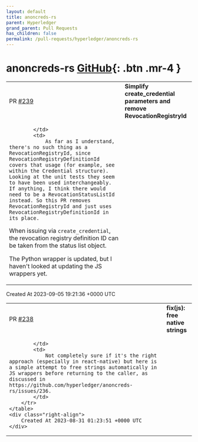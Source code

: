 ```yaml
---
layout: default
title: anoncreds-rs
parent: Hyperledger
grand_parent: Pull Requests
has_children: false
permalink: /pull-requests/hyperledger/anoncreds-rs
---
```


# anoncreds-rs <span class="fs-3 right-align">[GitHub](https://github.com/hyperledger/anoncreds-rs){: .btn .mr-4 }</span>


<div>
    <table>
        <tr>
            <td>
                PR <a href="https://github.com/hyperledger/anoncreds-rs/pull/239" class=".btn">#239</a>
            </td>
            <td>
                <b>
                    Simplify create_credential parameters and remove RevocationRegistryId
                </b>
            </td>
        </tr>
        <tr>
            <td>
                
            </td>
            <td>
                As far as I understand, there's no such thing as a RevocationRegistryId, since RevocationRegistryDefinitionId covers that usage (for example, see within the Credential structure). Looking at the unit tests they seem to have been used interchangeably. If anything, I think there would need to be a RevocationStatusListId instead. So this PR removes RevocationRegistryId and just uses RevocationRegistryDefinitionId in its place.

When issuing via `create_credential`, the revocation registry definition ID can be taken from the status list object.

The Python wrapper is updated, but I haven't looked at updating the JS wrappers yet.
            </td>
        </tr>
    </table>
    <div class="right-align">
        Created At 2023-09-05 19:21:36 +0000 UTC
    </div>
</div>

<div>
    <table>
        <tr>
            <td>
                PR <a href="https://github.com/hyperledger/anoncreds-rs/pull/238" class=".btn">#238</a>
            </td>
            <td>
                <b>
                    fix(js): free native strings
                </b>
            </td>
        </tr>
        <tr>
            <td>
                
            </td>
            <td>
                Not completely sure if it's the right approach (especially in react-native) but here is a simple attempt to free strings automatically in JS wrappers before returning to the caller, as discussed in https://github.com/hyperledger/anoncreds-rs/issues/236. 
            </td>
        </tr>
    </table>
    <div class="right-align">
        Created At 2023-08-31 01:23:51 +0000 UTC
    </div>
</div>

